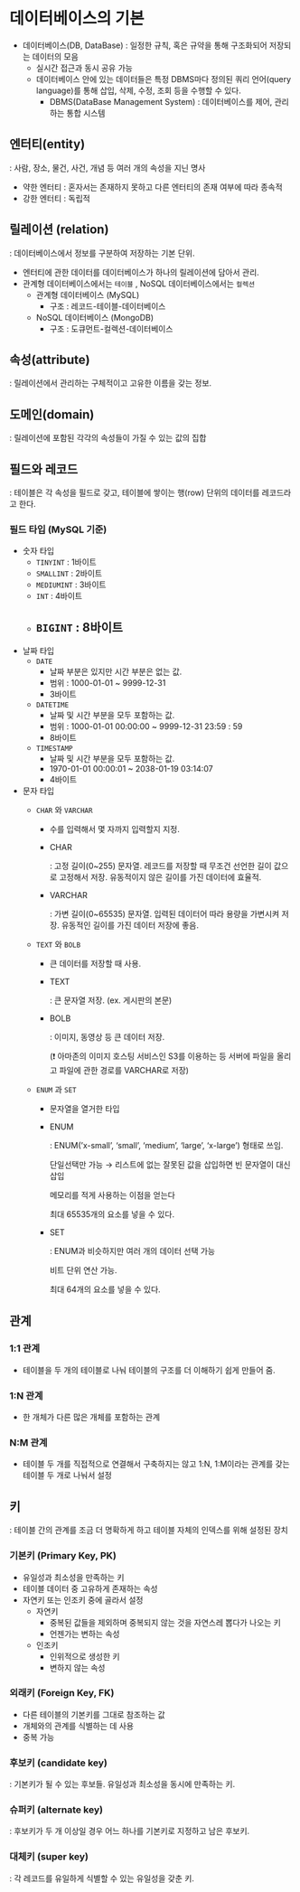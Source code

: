 # 데이터베이스의 기본
- 데이터베이스(DB, DataBase) : 일정한 규칙, 혹은 규약을 통해 구조화되어 저장되는 데이터의 모음
    - 실시간 접근과 동시 공유 가능
    - 데이터베이스 안에 있는 데이터들은 특정 DBMS마다 정의된 쿼리 언어(query language)를 통해 삽입, 삭제, 수정, 조회 등을 수행할 수 있다.
        - DBMS(DataBase Management System) : 데이터베이스를 제어, 관리하는 통합 시스템

## 엔터티(entity)

: 사람, 장소, 물건, 사건, 개념 등 여러 개의 속성을 지닌 명사

- 약한 엔터티 : 혼자서는 존재하지 못하고 다른 엔터티의 존재 여부에 따라 종속적
- 강한 엔터티 : 독립적

## 릴레이션 (relation)

: 데이터베이스에서 정보를 구분하여 저장하는 기본 단위.

- 엔터티에 관한 데이터를 데이터베이스가 하나의 릴레이션에 담아서 관리.
- 관계형 데이터베이스에서는 `테이블` , NoSQL 데이터베이스에서는 `컬렉션`
    - 관계형 데이터베이스 (MySQL)
        - 구조 : 레코드-테이블-데이터베이스
    - NoSQL 데이터베이스 (MongoDB)
        - 구조 : 도큐먼트-컬렉션-데이터베이스

## 속성(attribute)

: 릴레이션에서 관리하는 구체적이고 고유한 이름을 갖는 정보.

## 도메인(domain)

: 릴레이션에 포함된 각각의 속성들이 가질 수 있는 값의 집합

## 필드와 레코드

: 테이블은 각 속성을 필드로 갖고, 테이블에 쌓이는 행(row) 단위의 데이터를 레코드라고 한다.

### 필드 타입 (MySQL 기준)

- 숫자 타입
    - `TINYINT` : 1바이트
    - `SMALLINT` : 2바이트
    - `MEDIUMINT` : 3바이트
    - `INT` : 4바이트
    - `BIGINT` : 8바이트
        - 
- 날짜 타입
    - `DATE`
        - 날짜 부분은 있지만 시간 부분은 없는 값.
        - 범위 : 1000-01-01 ~ 9999-12-31
        - 3바이트
    - `DATETIME`
        - 날짜 및 시간 부분을 모두 포함하는 값.
        - 범위 : 1000-01-01 00:00:00 ~ 9999-12-31 23:59 : 59
        - 8바이트
    - `TIMESTAMP`
        - 날짜 및 시간 부분을 모두 포함하는 값.
        - 1970-01-01 00:00:01 ~ 2038-01-19 03:14:07
        - 4바이트
- 문자 타입
    - `CHAR` 와 `VARCHAR`
        - 수를 입력해서 몇 자까지 입력할지 지정.
        - CHAR
            
             : 고정 길이(0~255) 문자열. 레코드를 저장할 때 무조건 선언한 길이 값으로 고정해서 저장. 유동적이지 않은 길이를 가진 데이터에 효율적.
            
        - VARCHAR
            
            : 가변 길이(0~65535) 문자열. 입력된 데이터어 따라 용량을 가변시켜 저장. 유동적인 길이를 가진 데이터 저장에 좋음.
            
    - `TEXT` 와 `BOLB`
        - 큰 데이터를 저장할 때 사용.
        - TEXT
            
            : 큰 문자열 저장. (ex. 게시판의 본문)
            
        - BOLB
            
            : 이미지, 동영상 등 큰 데이터 저장.
            
            (❗ 아마존의 이미지 호스팅 서비스인 S3를 이용하는 등 서버에 파일을 올리고 파일에 관한 경로를 VARCHAR로 저장)
            
    - `ENUM` 과 `SET`
        - 문자열을 열거한 타입
        - ENUM
            
            : ENUM(’x-small’, ‘small’, ‘medium’, ‘large’, ‘x-large’) 형태로 쓰임.
            
            단일선택만 가능 → 리스트에 없는 잘못된  값을 삽입하면 빈 문자열이 대신 삽입
            
            메모리를 적게 사용하는 이점을 얻는다
            
            최대 65535개의 요소를 넣을 수 있다.
            
        - SET
            
            : ENUM과 비슷하지만 여러 개의 데이터 선택 가능
            
            비트 단위 연산 가능.
            
            최대 64개의 요소를 넣을 수 있다.
            

## 관계

### 1:1 관계

- 테이블을 두 개의 테이블로 나눠 테이블의 구조를 더 이해하기 쉽게 만들어 줌.

### 1:N 관계

- 한 개체가 다른 많은 개체를 포함하는 관계

### N:M 관계

- 테이블 두 개를 직접적으로 연결해서 구축하지는 않고 1:N, 1:M이라는 관계를 갖는 테이블 두 개로 나눠서 설정

## 키

: 테이블 간의 관계를 조금 더 명확하게 하고 테이블 자체의 인덱스를 위해 설정된 장치

### 기본키 (Primary Key, PK)

- 유일성과 최소성을 만족하는 키
- 테이블 데이터 중 고유하게 존재하는 속성
- 자연키 또는 인조키 중에 골라서 설정
    - 자연키
        - 중복된 값들을 제외하며 중복되지 않는 것을 자연스레 뽑다가 나오는 키
        - 언젠가는 변하는 속성
    - 인조키
        - 인위적으로 생성한 키
        - 변하지 않는 속성

### 외래키 (Foreign Key, FK)

- 다른 테이블의 기본키를 그대로 참조하는 값
- 개체와의 관계를 식별하는 데 사용
- 중복 가능

### 후보키 (candidate key)

: 기본키가 될 수 있는 후보들. 유일성과 최소성을 동시에 만족하는 키.

### 슈퍼키 (alternate key)

: 후보키가 두 개 이상일 경우 어느 하나를 기본키로 지정하고 남은 후보키.

### 대체키 (super key)

: 각 레코드를 유일하게 식별할 수 있는 유일성을 갖춘 키.